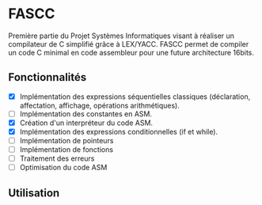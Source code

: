 # FASCC
Première partie du Projet Systèmes Informatiques visant à réaliser un compilateur de C simplifié grâce à LEX/YACC.
FASCC permet de compiler un code C minimal en code assembleur pour une future architecture 16bits.

## Fonctionnalités
- [x] Implémentation des expressions séquentielles classiques (déclaration, affectation, affichage, opérations arithmétiques).
- [ ] Implémentation des constantes en ASM.
- [x] Création d'un interpréteur du code ASM.
- [x] Implémentation des expressions conditionnelles (if et while).
- [ ] Implémentation de pointeurs
- [ ] Implémentation de fonctions
- [ ] Traitement des erreurs
- [ ] Optimisation du code ASM

## Utilisation
